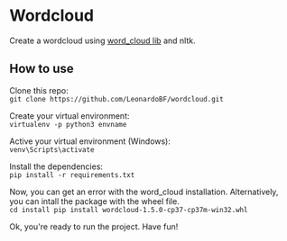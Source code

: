 # Wordcloud

Create a wordcloud using [word_cloud lib](https://amueller.github.io/word_cloud/#) and nltk.


## How to use

Clone this repo:  
`git clone https://github.com/LeonardoBF/wordcloud.git`

Create your virtual environment:  
`virtualenv -p python3 envname`

Active your virtual environment (Windows):  
`venv\Scripts\activate`

Install the dependencies:  
`pip install -r requirements.txt`
  
Now, you can get an error with the word_cloud installation. Alternatively, you
can intall the package with the wheel file.  
`cd install
pip install wordcloud-1.5.0-cp37-cp37m-win32.whl
`

Ok, you're ready to run the project. Have fun!

